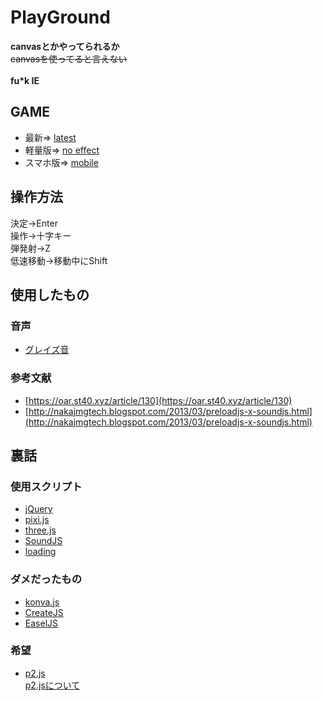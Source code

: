 # PlayGround

**canvasとかやってられるか**<br>
~~canvasを使ってると言えない~~<br>
<br>
**fu\*k IE**

## GAME
* 最新=>
[latest](https://akatsuki1910.github.io/Danmaku/pc/main.html)<br>
* 軽量版=>
[no effect](https://akatsuki1910.github.io/Danmaku/no_eff/main.html)<br>
* スマホ版=>
[mobile](https://akatsuki1910.github.io/Danmaku/mobile/main.html)<br>

## 操作方法
決定→Enter<br>
操作→十字キー<br>
弾発射→Z<br>
低速移動→移動中にShift<br>

## 使用したもの
### 音声
* [グレイズ音](https://commons.nicovideo.jp/material/nc126633)

### 参考文献
* [https://oar.st40.xyz/article/130](https://oar.st40.xyz/article/130)
* [http://nakajmgtech.blogspot.com/2013/03/preloadjs-x-soundjs.html](http://nakajmgtech.blogspot.com/2013/03/preloadjs-x-soundjs.html)

## 裏話
### 使用スクリプト
* [jQuery](https://jquery.com/)
* [pixi.js](http://www.pixijs.com/)
* [three.js](https://threejs.org)
* [SoundJS](https://www.createjs.com/soundjs)
* [loading](http://loadergenerator.com/)

### ダメだったもの
* [konva.js](https://konvajs.org/)
* [CreateJS](https://createjs.com/)
* [EaselJS](https://www.createjs.com/easeljs)

### 希望
* [p2.js](https://github.com/schteppe/p2.js)<br>
[p2.jsについて](https://blog.applibot.co.jp/2017/09/06/p2-js/)
